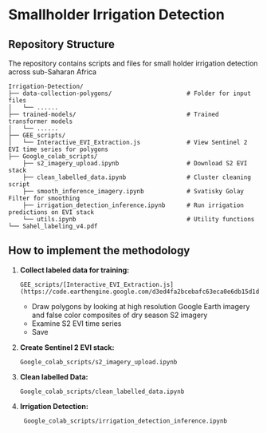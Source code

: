 # Smallholder Irrigation Detection

## Repository Structure

The repository contains scripts and files for small holder irrigation detection across sub-Saharan Africa

```
Irrigation-Detection/
├── data-collection-polygons/                     # Folder for input files
│   └── ...... 
├── trained-models/                               # Trained transformer models
│   └── ......                   
├── GEE_scripts/                                  
│   └── Interactive_EVI_Extraction.js             # View Sentinel 2 EVI time series for polygons    
├── Google_colab_scripts/
    ├── s2_imagery_upload.ipynb                   # Download S2 EVI stack
    ├── clean_labelled_data.ipynb                 # Cluster cleaning script
    ├── smooth_inference_imagery.ipynb            # Svatisky Golay Filter for smoothing 
    ├── irrigation_detection_inference.ipynb      # Run irrigation predictions on EVI stack
    └── utils.ipynb                               # Utility functions
└── Sahel_labeling_v4.pdf
```

## How to implement the methodology

1. **Collect labeled data for training:**
     ```
     GEE_scripts/[Interactive_EVI_Extraction.js](https://code.earthengine.google.com/d3ed4fa2bcebafc63eca0e6db15d1db0)
     ```
   - Draw polygons by looking at high resolution Google Earth imagery and false color composites of dry season S2 imagery 
   - Examine S2 EVI time series
   - Save 

2. **Create Sentinel 2 EVI stack:**
    ```
    Google_colab_scripts/s2_imagery_upload.ipynb
    ```

3. **Clean labelled Data:**
   ```
   Google_colab_scripts/clean_labelled_data.ipynb
   ```

4. **Irrigation Detection:**
    ```
     Google_colab_scripts/irrigation_detection_inference.ipynb
     ```
